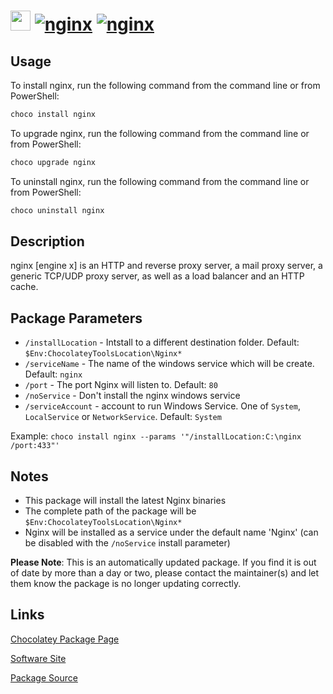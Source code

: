 ﻿# <img src="https://cdn.jsdelivr.net/gh/mkevenaar/chocolatey-packages@ac7471b84549c0aaa0dc646044435bdcf692305e/icons/nginx.png" width="32" height="32"/> [![nginx](https://img.shields.io/chocolatey/v/nginx.svg?label=nginx)](https://chocolatey.org/packages/nginx) [![nginx](https://img.shields.io/chocolatey/dt/nginx.svg)](https://chocolatey.org/packages/nginx)

## Usage

To install nginx, run the following command from the command line or from PowerShell:

```powershell
choco install nginx
```

To upgrade nginx, run the following command from the command line or from PowerShell:

```powershell
choco upgrade nginx
```

To uninstall nginx, run the following command from the command line or from PowerShell:

```powershell
choco uninstall nginx
```

## Description

nginx [engine x] is an HTTP and reverse proxy server, a mail proxy server, a generic TCP/UDP proxy server, as well as a load balancer and an HTTP cache.

## Package Parameters

* `/installLocation` - Intstall to a different destination folder. Default: `$Env:ChocolateyToolsLocation\Nginx*`
* `/serviceName` - The name of the windows service which will be create. Default: `nginx`
* `/port` - The port Nginx will listen to. Default: `80`
* `/noService` - Don't install the nginx windows service
* `/serviceAccount` - account to run Windows Service. One of `System`, `LocalService` or `NetworkService`. Default: `System`

Example: `choco install nginx --params '"/installLocation:C:\nginx /port:433"'`

## Notes

* This package will install the latest Nginx binaries
* The complete path of the package will be `$Env:ChocolateyToolsLocation\Nginx*`
* Nginx will be installed as a service under the default name 'Nginx' (can be disabled with the `/noService` install parameter)

**Please Note**: This is an automatically updated package. If you find it is
out of date by more than a day or two, please contact the maintainer(s) and
let them know the package is no longer updating correctly.


## Links

[Chocolatey Package Page](https://chocolatey.org/packages/nginx)

[Software Site](http://nginx.org)

[Package Source](https://github.com/mkevenaar/chocolatey-packages/tree/master/automatic/nginx)

